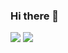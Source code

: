 ### Hi there 👋

<img src="https://github-readme-stats.vercel.app/api/top-langs/?username=Akbar-Mohammadi&hide_progress=true"/>
<img src="https://github-readme-stats.vercel.app/api?username=Akbar-Mohammadi&show_icons=true&theme=radical"/>
